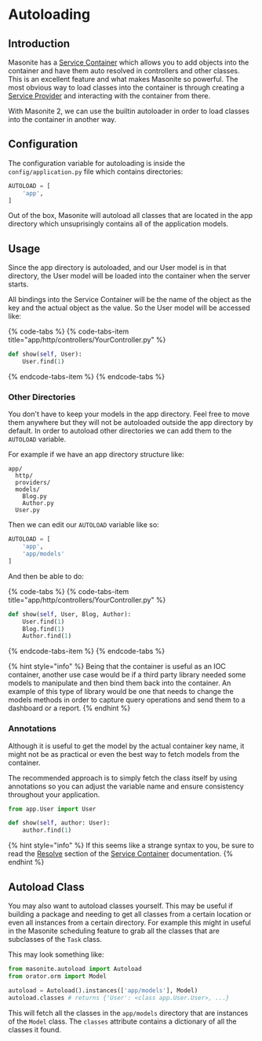 # Autoloading

## Introduction

Masonite has a [Service Container](../architectural-concepts/service-container.md) which allows you to add objects into the container and have them auto resolved in controllers and other classes. This is an excellent feature and what makes Masonite so powerful. The most obvious way to load classes into the container is through creating a [Service Provider](../architectural-concepts/service-providers.md) and interacting with the container from there.

With Masonite 2, we can use the builtin autoloader in order to load classes into the container in another way.

## Configuration

The configuration variable for autoloading is inside the `config/application.py` file which contains directories:

```python
AUTOLOAD = [
    'app',
]
```

Out of the box, Masonite will autoload all classes that are located in the app directory which unsuprisingly contains all of the application models.

## Usage

Since the app directory is autoloaded, and our User model is in that directory, the User model will be loaded into the container when the server starts.

All bindings into the Service Container will be the name of the object as the key and the actual object as the value. So the User model will be accessed like:

{% code-tabs %}
{% code-tabs-item title="app/http/controllers/YourController.py" %}
```python
def show(self, User):
    User.find(1)
```
{% endcode-tabs-item %}
{% endcode-tabs %}

### Other Directories

You don't have to keep your models in the app directory. Feel free to move them anywhere but they will not be autoloaded outside the app directory by default. In order to autoload other directories we can add them to the `AUTOLOAD` variable.

For example if we have an app directory structure like:

```text
app/
  http/
  providers/
  models/
    Blog.py
    Author.py
  User.py
```

Then we can edit our `AUTOLOAD` variable like so:

```python
AUTOLOAD = [
    'app',
    'app/models'
]
```

And then be able to do:

{% code-tabs %}
{% code-tabs-item title="app/http/controllers/YourController.py" %}
```python
def show(self, User, Blog, Author):
    User.find(1)
    Blog.find(1)
    Author.find(1)
```
{% endcode-tabs-item %}
{% endcode-tabs %}

{% hint style="info" %}
Being that the container is useful as an IOC container, another use case would be if a third party library needed some models to manipulate and then bind them back into the container. An example of this type of library would be one that needs to change the models methods in order to capture query operations and send them to a dashboard or a report.
{% endhint %}

### Annotations

Although it is useful to get the model by the actual container key name, it might not be as practical or even the best way to fetch models from the container. 

The recommended approach is to simply fetch the class itself by using annotations so you can adjust the variable name and ensure consistency throughout your application.

```python
from app.User import User

def show(self, author: User):
    author.find(1)
```

{% hint style="info" %}
If this seems like a strange syntax to you, be sure to read the [Resolve](../architectural-concepts/service-container.md#resolve) section of the [Service Container](../architectural-concepts/service-container.md) documentation.
{% endhint %}

## Autoload Class

You may also want to autoload classes yourself. This may be useful if building a package and needing to get all classes from a certain location or even all instances from a certain directory. For example this might in useful in the Masonite scheduling feature to grab all the classes that are subclasses of the `Task` class.

This may look something like:

```python
from masonite.autoload import Autoload
from orator.orm import Model

autoload = Autoload().instances(['app/models'], Model)
autoload.classes # returns {'User': <class app.User.User>, ...}
```

This will fetch all the classes in the `app/models` directory that are instances of the `Model` class. The `classes` attribute contains a dictionary of all the classes it found.

